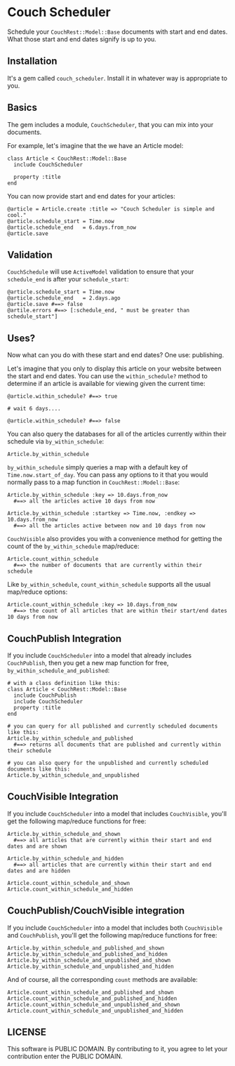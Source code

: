 # Couch Scheduler

Schedule your `CouchRest::Model::Base` documents with start and end dates. What those start and end dates signify is up to you.

## Installation

It's a gem called `couch_scheduler`. Install it in whatever way is appropriate to you.

## Basics

The gem includes a module, `CouchScheduler`, that you can mix into your documents.

For example, let's imagine that the we have an Article model:

    class Article < CouchRest::Model::Base
      include CouchScheduler

      property :title
    end

You can now provide start and end dates for your articles:
    
    @article = Article.create :title => "Couch Scheduler is simple and cool."
    @article.schedule_start = Time.now
    @article.schedule_end   = 6.days.from_now
    @article.save

## Validation

`CouchSchedule` will use `ActiveModel` validation to ensure that your `schedule_end` is after your `schedule_start`:
  
    @article.schedule_start = Time.now
    @article.schedule_end   = 2.days.ago
    @article.save #==> false
    @artile.errors #==> [:schedule_end, " must be greater than schedule_start"]

## Uses?

Now what can you do with these start and end dates? One use: publishing. 

Let's imagine that you only to display this article on your website between the start and end dates. You can use the `within_schedule?` method to determine if an article is available for viewing given the current time:

    @article.within_schedule? #==> true

    # wait 6 days....

    @article.within_schedule? #==> false

You can also query the databases for all of the articles currently within their schedule via `by_within_schedule`:

    Article.by_within_schedule

`by_within_schedule` simply queries a map with a default key of `Time.now.start_of_day`. You can pass any options to it that you would normally pass to a map function in `CouchRest::Model::Base`:

    Article.by_within_schedule :key => 10.days.from_now
      #==> all the articles active 10 days from now

    Article.by_within_schedule :startkey => Time.now, :endkey => 10.days.from_now
      #==> all the articles active between now and 10 days from now

`CouchVisible` also provides you with a convenience method for getting the count of the `by_within_schedule` map/reduce:
    
    Article.count_within_schedule
      #==> the number of documents that are currently within their schedule

Like `by_within_schedule`, `count_within_schedule` supports all the usual map/reduce options:

    Article.count_within_schedule :key => 10.days.from_now
      #==> the count of all articles that are within their start/end dates 10 days from now

## CouchPublish Integration

If you include `CouchScheduler` into a model that already includes `CouchPublish`, then you get a new map function for free, `by_within_schedule_and_published`:
    
    # with a class definition like this:
    class Article < CouchRest::Model::Base
      include CouchPublish
      include CouchScheduler
      property :title
    end

    # you can query for all published and currently scheduled documents like this:
    Article.by_within_schedule_and_published
      #==> returns all documents that are published and currently within their schedule
    
    # you can also query for the unpublished and currently scheduled documents like this:
    Article.by_within_schedule_and_unpublished

## CouchVisible Integration

If you include `CouchScheduler` into a model that includes `CouchVisible`, you'll get the following map/reduce functions for free:

    Article.by_within_schedule_and_shown
      #==> all articles that are currently within their start and end dates and are shown

    Article.by_within_schedule_and_hidden
      #==> all articles that are currently within their start and end dates and are hidden

    Article.count_within_schedule_and_shown
    Article.count_within_schedule_and_hidden

## CouchPublish/CouchVisible integration

If you include `CouchScheduler` into a model that includes both `CouchVisible` and `CouchPublish`, you'll get the following map/reduce functions for free:

    Article.by_within_schedule_and_published_and_shown
    Article.by_within_schedule_and_published_and_hidden
    Article.by_within_schedule_and_unpublished_and_shown
    Article.by_within_schedule_and_unpublished_and_hidden

And of course, all the corresponding `count` methods are available:

    Article.count_within_schedule_and_published_and_shown
    Article.count_within_schedule_and_published_and_hidden
    Article.count_within_schedule_and_unpublished_and_shown
    Article.count_within_schedule_and_unpublished_and_hidden

## LICENSE

This software is PUBLIC DOMAIN. By contributing to it, you agree to let your contribution enter the PUBLIC DOMAIN.
